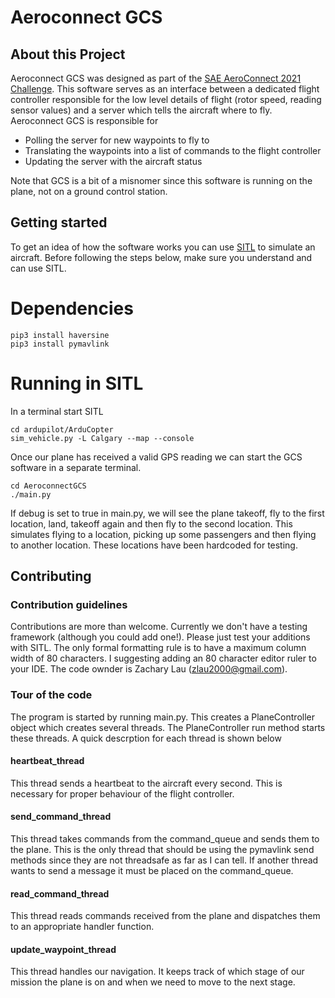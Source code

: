 # Aeroconnect GCS
## About this Project
Aeroconnect GCS was designed as part of the [SAE AeroConnect 2021 Challenge](https://www.sae.org/attend/student-events/aeroconnect-challenge/). This software serves as an interface between a dedicated flight controller responsible for the low level details of flight (rotor speed, reading sensor values) and a server which tells the aircraft where to fly. Aeroconnect GCS is responsible for
- Polling the server for new waypoints to fly to
- Translating the waypoints into a list of commands to the flight controller
- Updating the server with the aircraft status

Note that GCS is a bit of a misnomer since this software is running on the plane, not on a ground control station.
## Getting started
To get an idea of how the software works you can use [SITL](https://ardupilot.org/dev/docs/sitl-simulator-software-in-the-loop.html) to simulate an aircraft. Before following the steps below, make sure you understand and can use SITL.
# Dependencies
```
pip3 install haversine
pip3 install pymavlink
```
# Running in SITL
In a terminal start SITL
```
cd ardupilot/ArduCopter
sim_vehicle.py -L Calgary --map --console
```
Once our plane has received a valid GPS reading we can start the GCS software in a separate terminal.
```
cd AeroconnectGCS
./main.py
``` 
If debug is set to true in main.py, we will see the plane takeoff, fly to the first location, land, takeoff again and then fly to the second location. This simulates flying to a location, picking up some passengers and then flying to another location. These locations have been hardcoded for testing.
## Contributing
### Contribution guidelines
Contributions are more than welcome. Currently we don't have a testing framework (although you could add one!). Please just test your additions with SITL. The only formal formatting rule is to have a maximum column width of 80 characters. I suggesting adding an 80 character editor ruler to your IDE. The code ownder is Zachary Lau (zlau2000@gmail.com).
### Tour of the code
The program is started by running main.py. This creates a PlaneController object which creates several threads. The PlaneController run method starts these threads. A quick descrption for each thread is shown below
#### heartbeat_thread
This thread sends a heartbeat to the aircraft every second. This is necessary for proper behaviour of the flight controller.
#### send_command_thread
This thread takes commands from the command_queue and sends them to the plane. This is the only thread that should be using the pymavlink send methods since they are not threadsafe as far as I can tell. If another thread wants to send a message it must be placed on the command_queue.
#### read_command_thread
This thread reads commands received from the plane and dispatches them to an appropriate handler function.
#### update_waypoint_thread
This thread handles our navigation. It keeps track of which stage of our mission the plane is on and when we need to move to the next stage.
